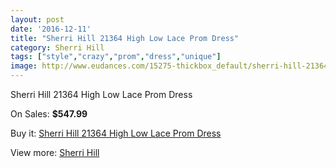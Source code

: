 ```yaml
---
layout: post
date: '2016-12-11'
title: "Sherri Hill 21364 High Low Lace Prom Dress"
category: Sherri Hill
tags: ["style","crazy","prom","dress","unique"]
image: http://www.eudances.com/15275-thickbox_default/sherri-hill-21364-high-low-lace-prom-dress.jpg
---
```

Sherri Hill 21364 High Low Lace Prom Dress

On Sales: **$547.99**
<a href="https://www.eudances.com/en/sherri-hill/4524-sherri-hill-21364-high-low-lace-prom-dress.html"><amp-img layout="responsive" width="600" height="600" src="//www.eudances.com/15275-thickbox_default/sherri-hill-21364-high-low-lace-prom-dress.jpg" alt="Sherri Hill 21364 High Low Lace Prom Dress 0" /></a>
<a href="https://www.eudances.com/en/sherri-hill/4524-sherri-hill-21364-high-low-lace-prom-dress.html"><amp-img layout="responsive" width="600" height="600" src="//www.eudances.com/15276-thickbox_default/sherri-hill-21364-high-low-lace-prom-dress.jpg" alt="Sherri Hill 21364 High Low Lace Prom Dress 1" /></a>
<a href="https://www.eudances.com/en/sherri-hill/4524-sherri-hill-21364-high-low-lace-prom-dress.html"><amp-img layout="responsive" width="600" height="600" src="//www.eudances.com/15277-thickbox_default/sherri-hill-21364-high-low-lace-prom-dress.jpg" alt="Sherri Hill 21364 High Low Lace Prom Dress 2" /></a>

Buy it: [Sherri Hill 21364 High Low Lace Prom Dress](https://www.eudances.com/en/sherri-hill/4524-sherri-hill-21364-high-low-lace-prom-dress.html "Sherri Hill 21364 High Low Lace Prom Dress")

View more: [Sherri Hill](https://www.eudances.com/en/80-Sherri-Hill "Sherri Hill")
